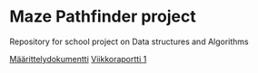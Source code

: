 # Maze Pathfinder project
Repository for school project on Data structures and Algorithms

[Määrittelydokumentti](/Dokumentaatio/Maarittelydokumentti.md)
[Viikkoraportti 1](/Dokumentaatio/Viikkoraportti1.md)
